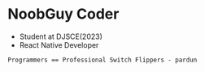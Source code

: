 # NoobGuy Coder
- Student at DJSCE(2023)
- React Native Developer

```
Programmers == Professional Switch Flippers - pardun
```
